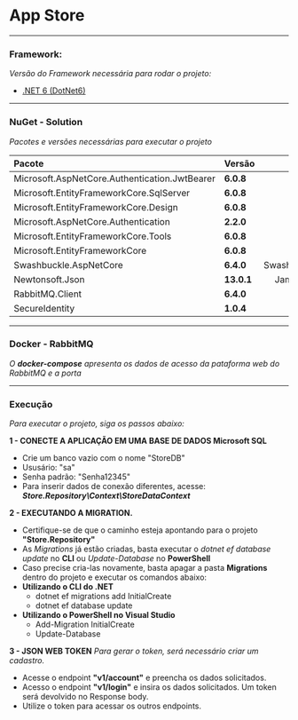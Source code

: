 # App Store
------------------------------------------------
### Framework:

_Versão do Framework necessária para rodar o projeto:_

- [.NET 6 (DotNet6)] 
    
    
------------------------------------------------ 
### NuGet - Solution

_Pacotes e versões necessárias para executar o projeto_


| Pacote | Versão | Autor |
| :--- | ------ | :---: |
| Microsoft.AspNetCore.Authentication.JwtBearer | **6.0.8** | Microsoft |
| Microsoft.EntityFrameworkCore.SqlServer | **6.0.8** | Microsoft |
| Microsoft.EntityFrameworkCore.Design | **6.0.8** | Microsoft |
| Microsoft.AspNetCore.Authentication | **2.2.0** | Microsoft |
| Microsoft.EntityFrameworkCore.Tools | **6.0.8** | Microsoft |
| Microsoft.EntityFrameworkCore | **6.0.8** | Microsoft |
| Swashbuckle.AspNetCore | **6.4.0** | Swashbuckle.AspNetCore |
| Newtonsoft.Json | **13.0.1** | James Newton-King |
| RabbitMQ.Client | **6.4.0** | VMware |
| SecureIdentity | **1.0.4** | André Baltieri |

------------------------------------------------
### Docker - RabbitMQ

_O **docker-compose** apresenta os dados de acesso da pataforma web do RabbitMQ e a porta_

------------------------------------------------
### Execução
_Para executar o projeto, siga os passos abaixo:_

**1 - CONECTE A APLICAÇÃO EM UMA BASE DE DADOS Microsoft SQL**
- Crie um banco vazio com o nome "StoreDB"
- Ususário: "sa"
- Senha padrão: "Senha12345"
- Para inserir dados de conexão diferentes, acesse: **_Store.Repository\Context\StoreDataContext_**

**2 - EXECUTANDO A MIGRATION.**
 - Certifique-se de que o caminho esteja apontando para o projeto **"Store.Repository"**
 - As _Migrations_ já estão criadas, basta executar o _dotnet ef database update_ no **CLI** ou _Update-Database_ no **PowerShell**
 - Caso precise cria-las novamente, basta apagar a pasta **Migrations** dentro do projeto e executar os comandos abaixo:
 - **Utilizando o CLI do .NET**
    - dotnet ef migrations add InitialCreate
    - dotnet ef database update 
 - **Utilizando o PowerShell no Visual Studio**
    - Add-Migration InitialCreate
    - Update-Database

**3 - JSON WEB TOKEN**
_Para gerar o token, será necessário criar um cadastro._
 - Acesse o endpoint **"v1/account"** e preencha os dados solicitados.
 - Acesso o endpoint **"v1/login"** e insira os dados solicitados. Um token será devolvido no Response body.
 - Utilize o token para acessar os outros endpoints.



[.NET 6 (DotNet6)]: <https://dotnet.microsoft.com/en-us/download/dotnet/6.0>
